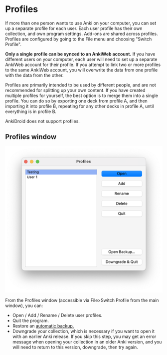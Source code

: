 # Profiles

If more than one person wants to use Anki on your computer, you can set
up a separate profile for each user. Each user profile has their own
collection, and own program settings. Add-ons are shared across profiles.
Profiles are configured by going to the File menu and choosing "Switch Profile".

**Only a single profile can be synced to an AnkiWeb account.**
If you have different users on your computer, each user will
need to set up a separate AnkiWeb account for their profile. If you attempt
to link two or more profiles to the same AnkiWeb account, you will overwrite
the data from one profile with the data from the other.

Profiles are primarily intended to be used by different people, and are not
recommended for splitting up your own content.
If you have created multiple profiles for yourself, the best option is to
merge them into a single profile. You can do so by exporting one deck from
profile A, and then importing it into profile B, repeating for any other decks
in profile A, until everything is in profile B.

AnkiDroid does not support profiles.

## Profiles window

![Profiles](media/profiles.png)

From the Profiles window (accessible via File>Switch Profile from the main window), you can:

- Open / Add / Rename / Delete user profiles.
- Quit the program.
- Restore an [automatic backup.](./backups.md)
- Downgrade your collection, which is necessary if you want to open it with
  an earlier Anki release. If you skip this step, you may get an error message
  when opening your collection in an older Anki version, and you will need to
  return to this version, downgrade, then try again.
